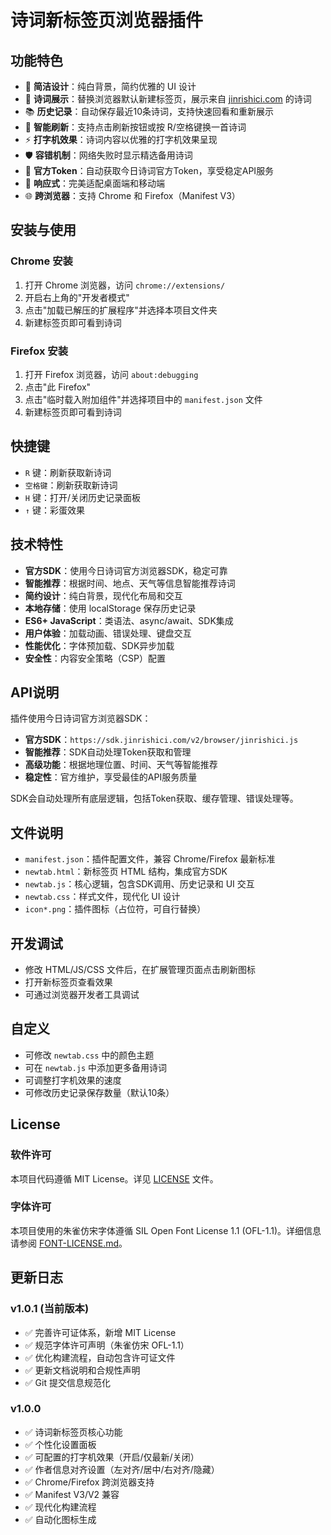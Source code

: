 # 诗词新标签页浏览器插件

## 功能特色
- 🎨 **简洁设计**：纯白背景，简约优雅的 UI 设计
- 📖 **诗词展示**：替换浏览器默认新建标签页，展示来自 [jinrishici.com](https://www.jinrishici.com/) 的诗词
- 📚 **历史记录**：自动保存最近10条诗词，支持快速回看和重新展示
- 🔄 **智能刷新**：支持点击刷新按钮或按 R/空格键换一首诗词
- ⚡ **打字机效果**：诗词内容以优雅的打字机效果呈现
- 🛡️ **容错机制**：网络失败时显示精选备用诗词
- 🔑 **官方Token**：自动获取今日诗词官方Token，享受稳定API服务
- 📱 **响应式**：完美适配桌面端和移动端
- 🌐 **跨浏览器**：支持 Chrome 和 Firefox（Manifest V3）

## 安装与使用

### Chrome 安装
1. 打开 Chrome 浏览器，访问 `chrome://extensions/`
2. 开启右上角的"开发者模式"
3. 点击"加载已解压的扩展程序"并选择本项目文件夹
4. 新建标签页即可看到诗词

### Firefox 安装  
1. 打开 Firefox 浏览器，访问 `about:debugging`
2. 点击"此 Firefox"
3. 点击"临时载入附加组件"并选择项目中的 `manifest.json` 文件
4. 新建标签页即可看到诗词

## 快捷键
- `R` 键：刷新获取新诗词
- `空格键`：刷新获取新诗词
- `H` 键：打开/关闭历史记录面板
- `↑` 键：彩蛋效果

## 技术特性
- **官方SDK**：使用今日诗词官方浏览器SDK，稳定可靠
- **智能推荐**：根据时间、地点、天气等信息智能推荐诗词
- **简约设计**：纯白背景，现代化布局和交互
- **本地存储**：使用 localStorage 保存历史记录
- **ES6+ JavaScript**：类语法、async/await、SDK集成
- **用户体验**：加载动画、错误处理、键盘交互
- **性能优化**：字体预加载、SDK异步加载
- **安全性**：内容安全策略（CSP）配置

## API说明
插件使用今日诗词官方浏览器SDK：
- **官方SDK**：`https://sdk.jinrishici.com/v2/browser/jinrishici.js`
- **智能推荐**：SDK自动处理Token获取和管理
- **高级功能**：根据地理位置、时间、天气等智能推荐
- **稳定性**：官方维护，享受最佳的API服务质量

SDK会自动处理所有底层逻辑，包括Token获取、缓存管理、错误处理等。

## 文件说明
- `manifest.json`：插件配置文件，兼容 Chrome/Firefox 最新标准
- `newtab.html`：新标签页 HTML 结构，集成官方SDK
- `newtab.js`：核心逻辑，包含SDK调用、历史记录和 UI 交互
- `newtab.css`：样式文件，现代化 UI 设计
- `icon*.png`：插件图标（占位符，可自行替换）

## 开发调试
- 修改 HTML/JS/CSS 文件后，在扩展管理页面点击刷新图标
- 打开新标签页查看效果
- 可通过浏览器开发者工具调试

## 自定义
- 可修改 `newtab.css` 中的颜色主题
- 可在 `newtab.js` 中添加更多备用诗词
- 可调整打字机效果的速度
- 可修改历史记录保存数量（默认10条）

## License

### 软件许可
本项目代码遵循 MIT License。详见 [LICENSE](./LICENSE) 文件。

### 字体许可
本项目使用的朱雀仿宋字体遵循 SIL Open Font License 1.1 (OFL-1.1)。详细信息请参阅 [FONT-LICENSE.md](./FONT-LICENSE.md)。

## 更新日志

### v1.0.1 (当前版本)
- ✅ 完善许可证体系，新增 MIT License
- ✅ 规范字体许可声明（朱雀仿宋 OFL-1.1）
- ✅ 优化构建流程，自动包含许可证文件
- ✅ 更新文档说明和合规性声明
- ✅ Git 提交信息规范化

### v1.0.0
- ✅ 诗词新标签页核心功能
- ✅ 个性化设置面板
- ✅ 可配置的打字机效果（开启/仅最新/关闭）
- ✅ 作者信息对齐设置（左对齐/居中/右对齐/隐藏）
- ✅ Chrome/Firefox 跨浏览器支持
- ✅ Manifest V3/V2 兼容
- ✅ 现代化构建流程
- ✅ 自动化图标生成

